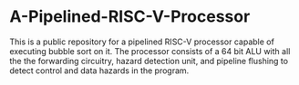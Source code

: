 # A-Pipelined-RISC-V-Processor
This is a public repository for a pipelined RISC-V processor capable of executing bubble sort on it. The processor consists of a 64 bit ALU with all the the forwarding circuitry, hazard detection unit, and pipeline flushing to detect control and data hazards in the program.
